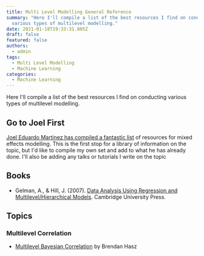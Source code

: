 ```yaml
---
title: Multi Level Modelling General Reference
summary: "Here I'll compile a list of the best resources I find on conducting
  various types of multilevel modelling."
date: 2021-01-18T19:33:31.805Z
draft: false
featured: false
authors:
  - admin
tags:
  - Multi Level Modelling
  - Machine Learning
categories:
  - Machine Learning
---
```


Here I'll compile a list of the best resources I find on conducting various types of multilevel modelling.

## Go to Joel First

[Joel Eduardo Martinez has compiled a fantastic list](https://joelemartinez.com/2015/07/14/mixed-effect-models/) of resources for mixed effects modelling. This is the first stop for a library of information on the topic, but I'd like to compile my own set and add to what he has already done. I'll also be adding any talks or tutorials I write on the topic

## Books

* Gelman, A., & Hill, J. (2007). [Data Analysis Using Regression and Multilevel/Hierarchical Models](https://www.abebooks.co.uk/servlet/BookSearchPL?an=Gelman&kn=Multilevel%2C+hierarchical&pn=Cambridge&tn=Data+Analysis+Using+Regression+and+Multilevel&xpod=on). Cambridge University Press.

## Topics

### Multilevel Correlation

* [Multilevel Bayesian Correlation](https://brendanhasz.github.io/2018/06/27/bayesian-correlations.html) by Brendan Hasz
